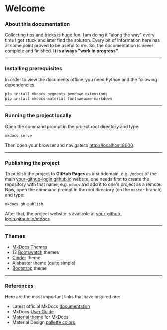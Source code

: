 # Welcome

### About this documentation

Collecting tips and tricks is huge fun. I am doing it "along the way" every time I get stuck and later find the solution. Every bit of information here has at some point proved to be useful to me. So, the documentation is never complete and finished. __It is always "work in progress"__.

---

### Installing prerequisites

In order to view the documents offline, you need Python and the following dependencies:

```bash
pip install mkdocs pygments pymdown-extensions
pip install mkdocs-material fontawesome-markdown
```

---

### Running the project locally

Open the command prompt in the project root directory and type:

```bash
mkdocs serve
```

Then open your browser and navigate to [http://localhost:8000](http://localhost:8000/).

---

### Publishing the project

To publish the project to __GitHub Pages__ as a subdomain, e.g. `/mdocs` of the main [your-github-login.github.io](your-github-login.github.io) website, one needs first to create the repository with that name, e.g. `mdocs` and add it to one's project as a remote. Now, open the command prompt in the root directory (on the `master` branch) and type:

```bash
mkdocs gh-publish
```

After that, the project website is available at [your-github-login.github.io/mdocs](your-github-login.github.io/mdocs).

---

### Themes

* [MkDocs Themes](https://github.com/mkdocs/mkdocs/wiki/MkDocs-Themes)
* 12 [Bootswatch](http://mkdocs.github.io/mkdocs-bootswatch/) themes
* [Cinder](http://sourcefoundry.org/cinder/) theme
* [Alabaster](https://github.com/iamale/mkdocs-alabaster) theme (quite simple)
* [Bootstrap](https://github.com/mkdocs/mkdocs-bootstrap) theme

---

### References

Here are the most important links that have inspired me:

* Latest official MkDocs [documentation](http://mkdocs.readthedocs.io/en/latest/)
* MkDocs [User Guide](http://www.mkdocs.org/user-guide/writing-your-docs/)
* [Material theme](http://squidfunk.github.io/mkdocs-material/) for MkDocs
* Material Design [pallette colors](https://www.materialui.co/colors)
